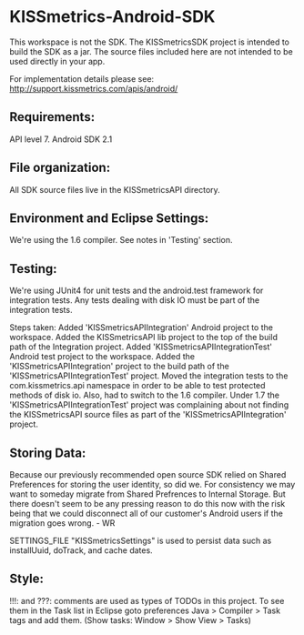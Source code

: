 KISSmetrics-Android-SDK
=======================

This workspace is not the SDK. The KISSmetricsSDK project is intended to build the SDK as a jar.
The source files included here are not intended to be used directly in your app.

For implementation details please see: http://support.kissmetrics.com/apis/android/


Requirements:
-------------
API level 7. Android SDK 2.1


File organization:
------------------
All SDK source files live in the KISSmetricsAPI directory.


Environment and Eclipse Settings: 
---------------------------------
We're using the 1.6 compiler. See notes in 'Testing' section.


Testing:
--------
We're using JUnit4 for unit tests and the android.test framework for integration tests.
Any tests dealing with disk IO must be part of the integration tests. 


Steps taken:
Added 'KISSmetricsAPIIntegration' Android project to the workspace.
Added the KISSmetricsAPI lib project to the top of the build path of the Integration project.
Added 'KISSmetricsAPIIntegrationTest' Android test project to the workspace.
Added the 'KISSmetricsAPIIntegration' project to the build path of the 'KISSmetricsAPIIntegrationTest' project.
Moved the integration tests to the com.kissmetrics.api namespace in order to be able to test protected methods of disk io.
Also, had to switch to the 1.6 compiler. Under 1.7 the 'KISSmetricsAPIIntegrationTest' project was complaining about not finding the KISSmetricsAPI source files as part of the 'KISSmetricsAPIIntegration' project.


Storing Data:
-------------
Because our previously recommended open source SDK relied on Shared Preferences for storing the user identity, so did we. For consistency we may want to someday migrate from Shared Prefrences to Internal Storage. But there doesn't seem to be any pressing reason to do this now with the risk being that we could disconnect all of our customer's Android users if the migration goes wrong. - WR

SETTINGS_FILE "KISSmetricsSettings" is used to persist data such as installUuid, doTrack, and cache dates. 


Style:
-------
!!!: and ???: comments are used as types of TODOs in this project. To see them in the Task list in Eclipse goto preferences Java > Compiler > Task tags and add them. 
(Show tasks: Window > Show View > Tasks)


